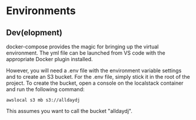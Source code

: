# Environments

## Dev(elopment)

docker-compose provides the magic for bringing up the virtual environment. The yml file can be launched from VS code with 
the appropriate Docker plugin installed.

However, you will need a .env file with the environment variable settings and to create an S3 bucket. For the .env file,
simply stick it in the root of the project. To create the bucket, open a console on the localstack container and run the following
command:

    awslocal s3 mb s3://alldaydj

This assumes you want to call the bucket "alldaydj".